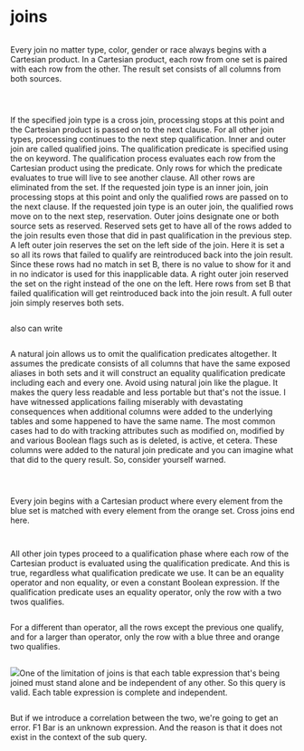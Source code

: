 # joins

<figure><img src="../.gitbook/assets/image (67).png" alt=""><figcaption></figcaption></figure>

Every join no matter type, color, gender or race always begins with a Cartesian product. In a Cartesian product, each row from one set is paired with each row from the other. The result set consists of all columns from both sources.

<figure><img src="../.gitbook/assets/image (68).png" alt=""><figcaption></figcaption></figure>

<figure><img src="../.gitbook/assets/image (69).png" alt=""><figcaption></figcaption></figure>

<figure><img src="../.gitbook/assets/image (70).png" alt=""><figcaption></figcaption></figure>

If the specified join type is a cross join, processing stops at this point and the Cartesian product is passed on to the next clause. For all other join types, processing continues to the next step qualification. Inner and outer join are called qualified joins. The qualification predicate is specified using the on keyword. The qualification process evaluates each row from the Cartesian product using the predicate. Only rows for which the predicate evaluates to true will live to see another clause. All other rows are eliminated from the set. If the requested join type is an inner join, join processing stops at this point and only the qualified rows are passed on to the next clause. If the requested join type is an outer join, the qualified rows move on to the next step, reservation. Outer joins designate one or both source sets as reserved. Reserved sets get to have all of the rows added to the join results even those that did in past qualification in the previous step. A left outer join reserves the set on the left side of the join. Here it is set a so all its rows that failed to qualify are reintroduced back into the join result. Since these rows had no match in set B, there is no value to show for it and in no indicator is used for this inapplicable data. A right outer join reserved the set on the right instead of the one on the left. Here rows from set B that failed qualification will get reintroduced back into the join result. A full outer join simply reserves both sets.

<figure><img src="../.gitbook/assets/image (71).png" alt=""><figcaption></figcaption></figure>

also can write

<figure><img src="../.gitbook/assets/image (72).png" alt=""><figcaption></figcaption></figure>

A natural join allows us to omit the qualification predicates altogether. It assumes the predicate consists of all columns that have the same exposed aliases in both sets and it will construct an equality qualification predicate including each and every one. Avoid using natural join like the plague. It makes the query less readable and less portable but that's not the issue. I have witnessed applications failing miserably with devastating consequences when additional columns were added to the underlying tables and some happened to have the same name. The most common cases had to do with tracking attributes such as modified on, modified by and various Boolean flags such as is deleted, is active, et cetera. These columns were added to the natural join predicate and you can imagine what that did to the query result. So, consider yourself warned.

<figure><img src="../.gitbook/assets/image (5) (1).png" alt=""><figcaption></figcaption></figure>

<figure><img src="../.gitbook/assets/image (6) (1).png" alt=""><figcaption></figcaption></figure>

<figure><img src="../.gitbook/assets/image (7) (1).png" alt=""><figcaption></figcaption></figure>

Every join begins with a Cartesian product where every element from the blue set is matched with every element from the orange set. Cross joins end here.&#x20;

<figure><img src="../.gitbook/assets/image (19).png" alt=""><figcaption></figcaption></figure>

<figure><img src="../.gitbook/assets/image (20).png" alt=""><figcaption></figcaption></figure>

All other join types proceed to a qualification phase where each row of the Cartesian product is evaluated using the qualification predicate. And this is true, regardless what qualification predicate we use. It can be an equality operator and non equality, or even a constant Boolean expression. If the qualification predicate uses an equality operator, only the row with a two twos qualifies.&#x20;

<figure><img src="../.gitbook/assets/image (21).png" alt=""><figcaption></figcaption></figure>

For a different than operator, all the rows except the previous one qualify, and for a larger than operator, only the row with a blue three and orange two qualifies.

<figure><img src="../.gitbook/assets/image (22).png" alt=""><figcaption></figcaption></figure>

![](<../.gitbook/assets/image (23).png>)One of the limitation of joins is that each table expression that's being joined must stand alone and be independent of any other. So this query is valid. Each table expression is complete and independent.

<figure><img src="../.gitbook/assets/image (24).png" alt=""><figcaption></figcaption></figure>

But if we introduce a correlation between the two, we're going to get an error. F1 Bar is an unknown expression. And the reason is that it does not exist in the context of the sub query.
